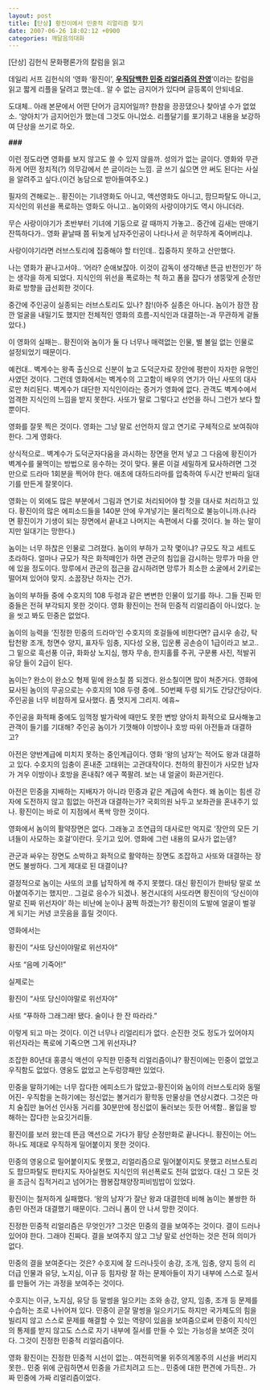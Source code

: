 ```yaml
---
layout: post
title: [단상] 황진이에서 민중적 리얼리즘 찾기
date: 2007-06-26 18:02:12 +0900
categories: 깨달음의대화
---
```

[단상] 김헌식 문화평론가의 칼럼을 읽고

데일리 서프 김헌식의 ‘영화 ‘황진이’, **[우직담백한 민중 리얼리즘의 잔영](http://www.dailyseop.com/section/article_view.aspx?at_id=59276#new)**’이라는 칼럼을 읽고 짧게 리플을 달려고 했는데.. 알 수 없는 금지어가 있다며 글등록이 안되네요.

도대체.. 아래 본문에서 어떤 단어가 금지어일까? 한참을 끙끙댔으나 찾아낼 수가 없었소. ‘양아치’가 금지어인가 했는데 그것도 아니었소. 리플달기를 포기하고 내용을 보강하여 단상을 쓰기로 하오. 

**###**

이런 정도라면 영화를 보지 않고도 쓸 수 있지 않을까. 성의가 없는 글이다. 영화와 무관하게 어떤 정치적(?) 의무감에서 쓴 글이라는 느낌. 글 쓰기 싫으면 안 써도 된다는 사실을 알려주고 싶다.(이건 농담으로 받아들여주오.) 

필자의 견해로는.. 황진이는 기녀영화도 아니고, 액션영화도 아니고, 팜므파탈도 아니고, 지식인의 위선을 폭로하는 영화도 아니고.. 놈이와의 사랑이야기도 역시 아니더라. 

무슨 사랑이야기가 초반부터 기녀에 기둥으로 갈 때까지 가놓고.. 중간에 김새는 딴애기 잔뜩하다가.. 영화 끝날때 쯤 뒤늦게 남자주인공이 나타나서 곧 허무하게 죽어버리냐. 

사랑이야기라면 러브스토리에 집중해야 할 터인데.. 집중하지 못하고 산만했다. 

나는 영화가 끝나고서야.. ‘어라? 순애보잖아. 이것이 감독이 생각해낸 뜬금 반전인가’ 하는 생각을 하게 되었다. 지식인의 위선을 폭로하는 척 하고 폼을 잡다가 생뚱맞게 순정만화로 방향을 급선회한 것이다. 

중간에 주인공이 실종되는 러브스토리도 있나? 참!(아주 실종은 아니다. 놈이가 잠깐 잠깐 얼굴을 내밀기도 했지만 전체적인 영화의 흐름-지식인과 대결하는-과 무관하게 겉돌았다.)

이 영화의 실패는.. 황진이와 놈이가 둘 다 너무나 매력없는 인물, 별 볼일 없는 인물로 설정되었기 때문이다. 

예컨대.. 벽계수는 왕족 출신으로 신분이 높고 도덕군자로 장안에 평판이 자자한 유명인사였던 것이다. 그런데 영화에서는 벽계수의 고고함이 배우의 연기가 아닌 사또의 대사로만 처리된다. 벽계수가 대단한 지식인이라는 증거가 영화에 없다. 관객도 벽계수에서 엄격한 지식인의 느낌을 받지 못한다. 사또가 말로 그렇다고 선언을 하니 그런가 보다 할 뿐이다. 

영화를 잘못 찍은 것이다. 영화는 그냥 말로 선언하지 않고 연기로 구체적으로 보여줘야 한다. 그게 영화다. 

상식적으로.. 벽계수가 도덕군자다움을 과시하는 장면을 먼저 넣고 그 다음에 황진이가 벽계수를 물먹이는 방법으로 응수하는 것이 맞다. 물론 이걸 세밀하게 묘사하려면 그것만으로 드라마 1회분을 찍어야 한다. 애초에 대하드라마를 압축하여 두시간 반짜리 일대기를 만든게 잘못이다. 

영화는 이 외에도 많은 부분에서 그림과 연기로 처리되어야 할 것을 대사로 처리하고 있다. 황진이의 많은 에피소드들을 140분 안에 우겨넣기는 물리적으로 불능이니까.(나라면 황진이가 기생이 되는 장면에서 끝내고 나머지는 속편에서 다룰 것이다. 늘 하는 말이지만 일대기는 망한다.) 

놈이는 너무 하찮은 인물로 그려졌다. 놈이의 부하가 고작 몇이냐? 규모도 작고 세트도 초라하다. 얼마나 규모가 작은 화적떼인가 하면 관군의 침입을 감시하는 망루가 마을 안에 있을 정도이다. 망루에서 관군의 접근을 감시하려면 망루가 최소한 소굴에서 2키로는 떨어져 있어야 맞지. 소꿉장난 하자는 건가.

놈이의 부하들 중에 수호지의 108 두령과 같은 변변한 인물이 있기를 하나. 그들 진짜 민중들은 전혀 부각되지 못한 것이다. 영화 황진이는 전혀 민중적 리얼리즘이 아니었다. 눈을 씻고 봐도 민중은 없었다. 

놈이의 능력을 ‘진정한 민중의 드라마’인 수호지의 호걸들에 비한다면? 급시우 송강, 탁탑천왕 조개, 청면수 양지, 표자두 임충, 지다성 오용, 입운룡 공손승이 1급이라고 보고.. 그 밑으로 흑선풍 이규, 화화상 노지심, 행자 무송, 한지홀률 주귀, 구문룡 사진, 적발귀 유당 들이 2급이 된다. 

놈이는? 완소이 완소오 형제 밑에 완소칠 쯤 되겠다. 완소칠이면 많이 쳐준거다. 영화에 묘사된 놈이의 무공으로는 수호지의 108 두령 중에.. 50번째 두령 되기도 간당간당이다. 주인공을 너무 비참하게 묘사했다. 좀 멋지게 그리지. 에휴~

주인공을 화적패 중에도 임꺽정 발가락에 때만도 못한 변방 양아치 화적으로 묘사해놓고 관객이 들기를 기대해? 주인공 놈이가 기껏해야 이방이나 호방 따위 아전들과 대결하고? 

아전은 양반계급에 미치지 못하는 중인계급이다. 영화 ‘왕의 남자’는 적어도 왕과 대결하고 있다. 수호지의 임충이 혼내준 고태위는 고관대작이다. 천하의 황진이가 사모한 남자가 겨우 이방이나 호방을 혼내줘? 에구 쪽팔려. 보는 내 얼굴이 화끈거린다. 

아전은 민중을 지배하는 지배자가 아니라 민중과 같은 계급에 속한다. 왜 놈이는 힘센 강자에 도전하지 않고 힘없는 아전과 대결하는가? 국회의원 놔두고 보좌관을 혼내주기 있나. 황진이는 바로 이 지점에서 폭싹 망한 것이다. 

영화에서 놈이의 활약장면은 없다. 그래놓고 조연급의 대사로만 억지로 ‘장안의 모든 기녀들이 사모하는 호걸’이란다. 웃기고 있어. 영화에 그런 내용의 묘사가 없는뎅? 

관군과 싸우는 장면도 소박하고 화적으로 활약하는 장면도 조잡하고 사또와 대결하는 장면도 불쌍하다. 그게 제대로 된 대결이냐?

결정적으로 놈이는 사또의 코를 납작하게 해 주지 못했다. 대신 황진이가 한바탕 말로 쏘아붙여주기는 했지만.. 그걸로 응수가 되겠나. 봉건시대의 사또라면 황진이의 ‘당신이야말로 진짜 위선자야’ 하는 비난에 눈이나 꿈쩍 하겠는가? 황진이의 도발에 얼굴이 벌겋게 되기는 커녕 코웃음을 흘릴 것이다. 

영화에서는

황진이 “사또 당신이야말로 위선자야”
              
사또 “음메 기죽어!”

실제로는 

황진이 “사또 당신이야말로 위선자야”
              
사또 “푸하하 그래그래! 됐다. 술이나 한 잔 따라라.”

이렇게 되고 마는 것이다. 이건 너무나 리얼리티가 없다. 순진한 것도 정도가 있어야지 위선자라는 폭로에 기죽으면 그게 위선자냐?

조잡한 80년대 홍콩식 액션이 우직한 민중적 리얼리즘이냐? 황진이에는 민중이 없었고 우직함도 없었다. 영웅도 없었고 논두렁깡패만 있었다. 

민중을 말하기에는 너무 잡다한 에피소드가 많았고-황진이와 놈이의 러브스토리와 동떨어진- 우직함을 논하기에는 정신없는 볼거리가 황학동 만물상을 연상시켰다. 그것은 마치 술집만 늘어선 인사동 거리를 30분만에 정신없이 둘러보는 듯한 어색함.. 몰입을 방해하는 잡다한 눈요깃거리들.

황진이를 보러 왔는데 뜬금 액션으로 가다가 황당 순정만화로 끝나다니. 황진이는 어느 하나도 제대로 우직하게 밀어붙이지 못한 것이다. 

민중의 영웅으로 밀어붙이지도 못했고, 리얼리즘으로 밀어붙이지도 못했고 러브스토리도 팜므파탈도 판타지도 자아실현도 지식인의 위선폭로도 전혀 없었다. 대신 그 모든 것을 조금식 집적거리고 넘어가는 짬봉잡채양장피비빔밥이 있었다. 

황진이는 철저하게 실패했다. ‘왕의 남자’가 잘난 왕과 대결한데 비해 놈이는 불쌍한 하층민 아전과 대결했기 때문이다. 그러니 폼이 안 나서 망한 것이다. 

진정한 민중적 리얼리즘은 무엇인가? 그것은 민중의 결을 보여주는 것이다. 결이 드러나 있어야 한다. 그래야 진짜다. 결을 보여주지 않고 그냥 말로 선언하는 것은 전혀 의미가 없다. 

민중의 결을 보여준다는 것은? 수호지에 잘 드러나듯이 송강, 조개, 임충, 양지 등의 리더급 인물과 유당, 노지심, 이규 등 힘자랑 잘 하는 문제아들이 자기 내부에 스스로 질서를 만들어 가는 과정을 보여주는 것이다. 

수호지는 이규, 노지심, 유당 등 말썽을 일으키는 조와 송강, 양지, 임충, 조개 등 문제를 수습하는 조로 나뉘어져 있다. 민중이 곧잘 말썽을 일으키기도 하지만 국가제도의 힘을 빌리지 않고 스스로 문제를 해결할 수 있는 역량이 있음을 보여줌으로써 민중이 지식인의 통제를 받지 않고도 스스로 자기 내부에 질서를 만들 수 있는 가능성을 보여준 것이다. 그것이 진정한 민중적 리얼리즘이다. 

영화 황진이는 진정한 민중적 시선이 없는.. 여전히먹물 위주의계몽주의 시선을 버리지 못한.. 민중 위에 군림하면서 민중을 가르치려고 드는.. 민중에 대한 편견에 가득찬.. 가짜 민중에 가짜 리얼리즘이었다.